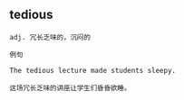 ## tedious 
```
adj. 冗长乏味的，沉闷的

例句

The tedious lecture made students sleepy.

这场冗长乏味的讲座让学生们昏昏欲睡。
```
